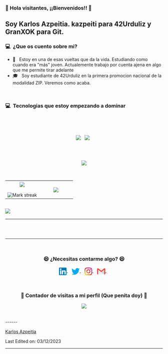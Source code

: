 


### 👋  Hola visitantes, ¡¡Bienvenidos!! 👋

## Soy Karlos Azpeitia. kazpeiti para 42Urduliz y GranXOK para Git.

### 💻 &nbsp;¿Que os cuento sobre mi? 

- 🤔 &nbsp; Estoy en una de esas vueltas que da la vida. Estudiando como cuando era "más" joven. Actualemente trabajo por cuenta ajena en algo que me permite tirar adelante
- 🎓 &nbsp; Soy estudiante de 42Urduliz en la primera promocion nacional de la modalidad ZIP. Veremos como acaba.

<br>

### 💻 &nbsp;Tecnologias que estoy empezando a dominar

<br>
<p>
 
</p>
<br>

<p  align="center">
<img src="https://camo.githubusercontent.com/202a58d250ff1d21ee70433e0070b55f8fed747f8883c1750742aa791b1ad871/68747470733a2f2f696d672e736869656c64732e696f2f62616467652f2d4769744875622d3035313232413f7374796c653d666c6174266c6f676f3d676974687562" height="25"/>  
&nbsp;
<img src="https://img.shields.io/badge/C-00599C?style=for-the-badge&logo=c&logoColor=white" height="25">
&nbsp;
</p>

</br>
               

<br>

<p  align="center">
<img src="https://user-images.githubusercontent.com/73097560/115834477-dbab4500-a447-11eb-908a-139a6edaec5c.gif"> 
 </p> 
 <p>
   
 </p>
<br>

   
<table border="0" align="center">
<tr border="0">
<td width="50%" align="center">
  
  <img  align="center"  src="https://github-readme-stats.vercel.app/api?username=GranXOK&theme=cobalt&show_icons=true&count_private=true" />
  <br></br>
  <img  title="🔥 Get streak stats for your profile at git.io/streak-stats" alt="Mark streak" src="https://github-readme-streak-stats.herokuapp.com/?user=GranXOK&theme=dark&hide_border=true" />


  
</td>

<td width="50%" align="center">

  <img  align="center"  src="https://github-readme-stats.anuraghazra1.vercel.app/api/top-langs/?username=GranXOk&theme=dark&hide_border=true&no-bg=true&no-frame=true&langs_count=10"/>
  
  </td>
</tr>
</table>

<br>

<img src="https://user-images.githubusercontent.com/73097560/115834477-dbab4500-a447-11eb-908a-139a6edaec5c.gif">
</p>  

<hr>
<br>
<br> 
<hr>
<br>

<div align="center">
  <h3><b>😄 ¿Necesitas contarme algo? 😄</b></h3>
  </div>
<p align="center">
<a href="https://www.linkedin.com/in/karlos-azpeitia/" target="_blank">
  <img align="center" alt="Rahul Dhanola | Linkedin" width="24px" src="https://github.com/SatYu26/SatYu26/blob/master/Assets/Linkedin.svg" />
</a> &nbsp;&nbsp;
<a href="https://twitter.com/kakalokarlos" target="_blank">
  <img align="center" alt="Rahul Dhanola | Twitter" width="26px" src="https://github.com/SatYu26/SatYu26/blob/master/Assets/Twitter.svg" />
</a> &nbsp;&nbsp;
<a href="https://www.instagram.com/hipermatico/" target="_blank">
  <img align="center" alt="Rahul Dhanola | Instagram" width="24px" src="https://github.com/SatYu26/SatYu26/blob/master/Assets/Instagram.svg" />
</a> &nbsp;&nbsp;
<a href="mailto:karlosazpeitia@gmail.com" >
  <img align="center" alt="Rahul Dhanola | Gmail" width="26px" src="https://github.com/SatYu26/SatYu26/blob/master/Assets/Gmail.svg" />
</a> &nbsp;&nbsp;
<p>
  
<br>
  
<div align=center>
  <h3><b>📍 Contador de visitas a mi perfil (Que penita doy) 📍</b></h3>
</div>
    
<!-- retro visitor counter -->  
<p align="center" >   
  <img src="https://profile-counter.glitch.me/GranXOK/count.svg" />  
</p>

  
  <br>
------

[Karlos Azpeitia](https://github.com/GranXOK)

Last Edited on: 03/12/2023


------
